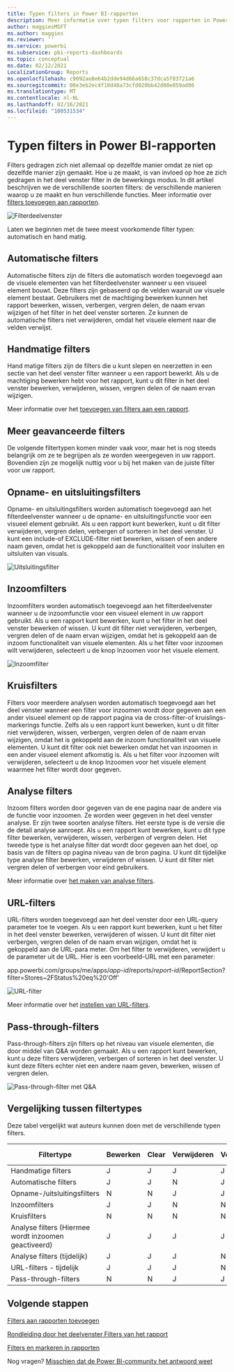 ```yaml
---
title: Typen filters in Power BI-rapporten
description: Meer informatie over typen filters voor rapporten in Power BI, waaronder paginafilter, visualisatiefilter of rapportfilter.
author: maggiesMSFT
ms.author: maggies
ms.reviewer: ''
ms.service: powerbi
ms.subservice: pbi-reports-dashboards
ms.topic: conceptual
ms.date: 02/12/2021
LocalizationGroup: Reports
ms.openlocfilehash: c9092ae8e64b2dde94d66a658c37dca5f83721a6
ms.sourcegitcommit: 00e3eb2ec4f18d48a73cfd020bb42d08e859ad06
ms.translationtype: MT
ms.contentlocale: nl-NL
ms.lasthandoff: 02/16/2021
ms.locfileid: "100531534"
---
```

# <a name="types-of-filters-in-power-bi-reports"></a>Typen filters in Power BI-rapporten

Filters gedragen zich niet allemaal op dezelfde manier omdat ze niet op dezelfde manier zijn gemaakt. Hoe u ze maakt, is van invloed op hoe ze zich gedragen in het deel venster filter in de bewerkings modus. In dit artikel beschrijven we de verschillende soorten filters: de verschillende manieren waarop u ze maakt en hun verschillende functies. Meer informatie over [filters toevoegen aan rapporten](power-bi-report-add-filter.md). 

![Filterdeelvenster](media/power-bi-report-filter-types/power-bi-filter-pane.png)

Laten we beginnen met de twee meest voorkomende filter typen: automatisch en hand matig.

## <a name="automatic-filters"></a>Automatische filters 

Automatische filters zijn de filters die automatisch worden toegevoegd aan de visuele elementen van het filterdeelvenster wanneer u een visueel element bouwt. Deze filters zijn gebaseerd op de velden waaruit uw visuele element bestaat. Gebruikers met de machtiging bewerken kunnen het rapport bewerken, wissen, verbergen, vergren delen, de naam ervan wijzigen of het filter in het deel venster sorteren. Ze kunnen de automatische filters niet verwijderen, omdat het visuele element naar die velden verwijst.

## <a name="manual-filters"></a>Handmatige filters 

Hand matige filters zijn de filters die u kunt slepen en neerzetten in een sectie van het deel venster filter wanneer u een rapport bewerkt. Als u de machtiging bewerken hebt voor het rapport, kunt u dit filter in het deel venster bewerken, verwijderen, wissen, vergren delen of de naam ervan wijzigen.

Meer informatie over het [toevoegen van filters aan een rapport](power-bi-report-add-filter.md).

## <a name="more-advanced-filters"></a>Meer geavanceerde filters

De volgende filtertypen komen minder vaak voor, maar het is nog steeds belangrijk om ze te begrijpen als ze worden weergegeven in uw rapport. Bovendien zijn ze mogelijk nuttig voor u bij het maken van de juiste filter voor uw rapport.

## <a name="include-and-exclude-filters"></a>Opname- en uitsluitingsfilters

Opname- en uitsluitingsfilters worden automatisch toegevoegd aan het filterdeelvenster wanneer u de opname- en uitsluitingsfunctie voor een visueel element gebruikt. Als u een rapport kunt bewerken, kunt u dit filter verwijderen, vergren delen, verbergen of sorteren in het deel venster. U kunt een include-of EXCLUDE-filter niet bewerken, wissen of een andere naam geven, omdat het is gekoppeld aan de functionaliteit voor insluiten en uitsluiten van visuals.

![Uitsluitingsfilter](media/power-bi-report-filter-types/power-bi-filters-exclude.png)

## <a name="drill-down-filters"></a>Inzoomfilters

Inzoomfilters worden automatisch toegevoegd aan het filterdeelvenster wanneer u de inzoomfunctie voor een visueel element in uw rapport gebruikt. Als u een rapport kunt bewerken, kunt u het filter in het deel venster bewerken of wissen. U kunt dit filter niet verwijderen, verbergen, vergren delen of de naam ervan wijzigen, omdat het is gekoppeld aan de inzoom functionaliteit van visuele elementen. Als u het filter voor inzoomen wilt verwijderen, selecteert u de knop Inzoomen voor het visuele element.

![Inzoomfilter](media/power-bi-report-filter-types/power-bi-filters-drill-down.png)

## <a name="cross-drill-filters"></a>Kruisfilters

Filters voor meerdere analysen worden automatisch toegevoegd aan het deel venster wanneer een filter voor inzoomen wordt door gegeven aan een ander visueel element op de rapport pagina via de cross-filter-of kruislings-markerings functie. Zelfs als u een rapport kunt bewerken, kunt u dit filter niet verwijderen, wissen, verbergen, vergren delen of de naam ervan wijzigen, omdat het is gekoppeld aan de inzoom functionaliteit van visuele elementen. U kunt dit filter ook niet bewerken omdat het van inzoomen in een ander visueel element afkomstig is. Als u het filter voor inzoomen wilt verwijderen, selecteert u de knop Inzoomen voor het visuele element waarmee het filter wordt door gegeven.

## <a name="drill-through-filters"></a>Analyse filters

Inzoom filters worden door gegeven van de ene pagina naar de andere via de functie voor inzoomen. Ze worden weer gegeven in het deel venster analyse. Er zijn twee soorten analyse filters. Het eerste type is de versie die de detail analyse aanroept. Als u een rapport kunt bewerken, kunt u dit type filter bewerken, verwijderen, wissen, verbergen of vergren delen. Het tweede type is het analyse filter dat wordt door gegeven aan het doel, op basis van de filters op pagina niveau van de bron pagina. U kunt dit tijdelijke type analyse filter bewerken, verwijderen of wissen. U kunt dit filter niet vergren delen of verbergen voor eind gebruikers.

Meer informatie over [het maken van analyse filters](desktop-drillthrough.md).

## <a name="url-filters"></a>URL-filters

URL-filters worden toegevoegd aan het deel venster door een URL-query parameter toe te voegen. Als u een rapport kunt bewerken, kunt u het filter in het deel venster bewerken, verwijderen of wissen. U kunt dit filter niet verbergen, vergren delen of de naam ervan wijzigen, omdat het is gekoppeld aan de URL-para meter. Om het filter te verwijderen, verwijdert u de parameter uit de URL. Hier is een voorbeeld-URL met een parameter:

app.powerbi.com/groups/me/apps/*app-id*/reports/*report-id*/ReportSection?filter=Stores~2FStatus%20eq%20'Off'

![URL-filter](media/power-bi-report-filter-types/power-bi-filter-url.png)

Meer informatie over het [instellen van URL-filters](../collaborate-share/service-url-filters.md).

## <a name="pass-through-filters"></a>Pass-through-filters

Pass-through-filters zijn filters op het niveau van visuele elementen, die door middel van Q&A worden gemaakt. Als u een rapport kunt bewerken, kunt u deze filters verwijderen, verbergen of sorteren in het deel venster. U kunt deze filters echter niet een andere naam geven, bewerken, wissen of vergren delen.

![Pass-through-filter met Q&A](media/power-bi-report-filter-types/power-bi-filters-qna.png)

## <a name="comparing-filter-types"></a>Vergelijking tussen filtertypes

Deze tabel vergelijkt wat auteurs kunnen doen met de verschillende typen filters.

| Filtertype | Bewerken | Clear | Verwijderen | Verbergen | Vergrendelen | Sorteren | Naam wijzigen |
|----|----|----|----|----|----|----|----|
| Handmatige filters | J | J | J | J | J | J | J |
| Automatische filters | J | J | N | J | J | J | J |
| Opname-/uitsluitingsfilters | N | N | J | J | J | J | N |
| Inzoomfilters | J | J | N | N | N | N | N |
| Kruisfilters | N | N | N | N | N | N | N |
| Analyse filters (Hiermee wordt inzoomen geactiveerd) | J | J | J | J | J | N | N |
| Analyse filters (tijdelijk) | J | J | J | N | N | N | N |
| URL-filters - tijdelijk | J | J | J | N | N | N | N |
| Pass-through-filters | N | N | J | J | N | J | N |


## <a name="next-steps"></a>Volgende stappen

[Filters aan rapporten toevoegen](power-bi-report-add-filter.md)

[Rondleiding door het deelvenster Filters van het rapport](../consumer/end-user-report-filter.md)

[Filters en markeren in rapporten](power-bi-reports-filters-and-highlighting.md)

Nog vragen? [Misschien dat de Power BI-community het antwoord weet](https://community.powerbi.com/)

